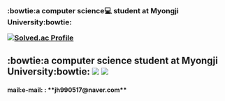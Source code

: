 <!--
**MadeByZiNo/MadeByZino** is a ✨ _special_ ✨ repository because its `README.md` (this file) appears on your GitHub profile.

Here are some ideas to get you started:

- 🔭 I’m currently working on ...
- 🌱 I’m currently learning ...
- 👯 I’m looking to collaborate on ...
- 🤔 I’m looking for help with ...
- 💬 Ask me about ...
- 📫 How to reach me: ...
- 😄 Pronouns: ...
- ⚡ Fun fact: ...
-->
**<h3>:bowtie:a computer science:computer: student at Myongji University:bowtie:**

[![Solved.ac Profile](http://mazassumnida.wtf/api/v2/generate_badge?boj=jh990517)](https://solved.ac/jh990517/)

**<h2>:bowtie:a computer science student at Myongji University:bowtie:**
<img src="https://img.shields.io/badge/C-A8B9CC?style=flat-square&logo=C&logoColor=white"/>
<img src="https://img.shields.io/badge/C++-00599C?style=flat-square&logo=C++&logoColor=white"/>

 <h4>mail:e-mail: : **jh990517@naver.com**
